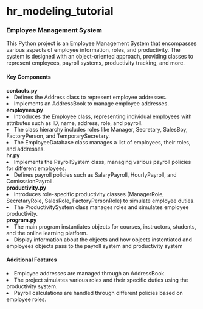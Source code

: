 # hr_modeling_tutorial

<h3>Employee Management System</h3>

This Python project is an Employee Management System that encompasses various aspects of employee information, roles, and productivity. The system is designed with an object-oriented approach, providing classes to represent employees, payroll systems, productivity tracking, and more.

<h4>Key Components</h4>
<b>contacts.py</b>
<li>Defines the Address class to represent employee addresses.</li>
<li>Implements an AddressBook to manage employee addresses.</li>
<b>employees.py</b>
<li>Introduces the Employee class, representing individual employees with attributes such as ID, name, address, role, and payroll.</li>
<li>The class hierarchy includes roles like Manager, Secretary, SalesBoy, FactoryPerson, and TemporarySecretary.</li>
<li>The EmployeeDatabase class manages a list of employees, their roles, and addresses.</li>
<b>hr.py</b>

<li>Implements the PayrollSystem class, managing various payroll policies for different employees.</li>
<li>Defines payroll policies such as SalaryPayroll, HourlyPayroll, and ComisssionPayroll.</li>
<b>productivity.py</b>

<li>Introduces role-specific productivity classes (ManagerRole, SecretaryRole, SalesRole, FactoryPersonRole) to simulate employee duties.</li>
<li>The ProductivitySystem class manages roles and simulates employee productivity.</li>
<b>program.py</b>

<li>The main program instantiates objects for courses, instructors, students, and the online learning platform.</li>
<li>Display information about the objects and how objects instentiated and employees objects pass to the payroll system and 
  productivity system</li>
<h4>Additional Features</h4>
<li>Employee addresses are managed through an AddressBook.</li>
<li>The project simulates various roles and their specific duties using the productivity system.</li>
<li>Payroll calculations are handled through different policies based on employee roles.</li>

